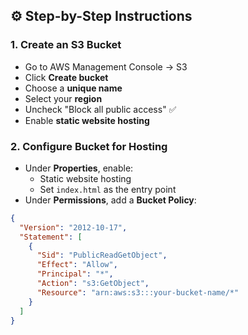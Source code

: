 ## ⚙️ Step-by-Step Instructions

### 1. Create an S3 Bucket
- Go to AWS Management Console → S3
- Click **Create bucket**
- Choose a **unique name**
- Select your **region**
- Uncheck "Block all public access" ✅
- Enable **static website hosting**

### 2. Configure Bucket for Hosting
- Under **Properties**, enable:
  - Static website hosting
  - Set `index.html` as the entry point
- Under **Permissions**, add a **Bucket Policy**:

```json
{
  "Version": "2012-10-17",
  "Statement": [
    {
      "Sid": "PublicReadGetObject",
      "Effect": "Allow",
      "Principal": "*",
      "Action": "s3:GetObject",
      "Resource": "arn:aws:s3:::your-bucket-name/*"
    }
  ]
}
